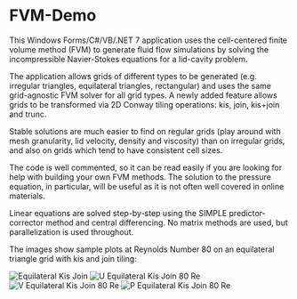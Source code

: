 # FVM-Demo

This Windows Forms/C#/VB/.NET 7 application uses the cell-centered finite volume method (FVM) to generate fluid flow simulations by solving the
incompressible Navier-Stokes equations for a lid-cavity problem. 

The application allows grids of different types to be generated (e.g. irregular triangles, equilateral triangles, rectangular) and uses the
same grid-agnostic FVM solver for all grid types. A newly added feature allows grids to be transformed via 2D Conway tiling operations: kis, join, kis+join and trunc.

Stable solutions are much easier to find on regular grids (play around with mesh granularity, lid velocity, density and viscosity) than on irregular grids, and also on grids which tend to have consistent cell sizes.

The code is well commented, so it can be read easily if you are looking for help with building your own FVM methods. The solution to the pressure equation,
in particular, will be useful as it is not often well covered in online materials.

Linear equations are solved step-by-step using the SIMPLE predictor-corrector method and central differencing. No matrix methods are used, but parallelization is used throughout.

The images show sample plots at Reynolds Number 80 on an equilateral triangle grid with kis and join tiling:

![Equilateral Kis Join](https://github.com/Nikkinoodl/FVM-Demo/assets/17559271/3ab80cbf-6973-4ede-828d-1c6fcf10ffec)
![U Equilateral Kis Join 80 Re](https://github.com/Nikkinoodl/FVM-Demo/assets/17559271/3d9c82cc-4c19-4c86-a081-9f69a8b4c248)
![V Equilateral Kis Join 80 Re](https://github.com/Nikkinoodl/FVM-Demo/assets/17559271/886ec398-cd6a-4df8-90db-687f8eb80151)
![P Equilateral Kis Join 80 Re](https://github.com/Nikkinoodl/FVM-Demo/assets/17559271/54cfe3c4-75b9-414b-a0bd-2f89859baae2)
